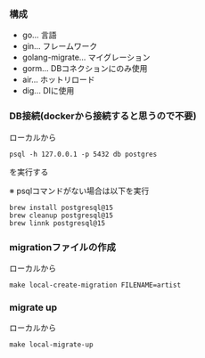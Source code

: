 ### 構成
* go... 言語
* gin... フレームワーク
* golang-migrate... マイグレーション  
* gorm... DBコネクションにのみ使用  
* air... ホットリロード  
* dig... DIに使用

### DB接続(dockerから接続すると思うので不要)
ローカルから
```
psql -h 127.0.0.1 -p 5432 db postgres
```
を実行する

※ psqlコマンドがない場合は以下を実行
```
brew install postgresql@15
brew cleanup postgresql@15
brew linnk postgresql@15
```

### migrationファイルの作成
ローカルから
```
make local-create-migration FILENAME=artist
```

### migrate up
ローカルから
```
make local-migrate-up
```
